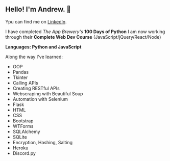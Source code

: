 ## Hello! I'm Andrew. 👋

Ypu can find me on [LinkedIn](https://www.linkedin.com/in/andrewtclarkson/).

I have completed _The App Brewery's_ **100 Days of Python** 
I am now working through their **Complete Web Dev Course** (JavaScript/jQuery/React/Node)

**Languages: Python and JavaScript**

Along the way I've learned:

- OOP
- Pandas
- Tkinter
- Calling APIs
- Creating RESTful APIs
- Webscraping with Beautiful Soup
- Automation with Selenium
- Flask
- HTML
- CSS
- Bootstrap
- WTForms
- SQLAlchemy
- SQLite
- Encryption, Hashing, Salting
- Heroku
- Discord.py
